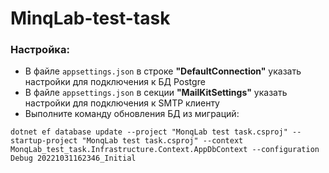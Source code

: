 # MinqLab-test-task

### Настройка:
- В файле `appsettings.json` в строке **"DefaultConnection"** указать настройки для подключения к БД Postgre
- В файле `appsettings.json` в секции **"MailKitSettings"** указать настройки для подключения к SMTP клиенту
- Выполните команду обновления БД из миграций:
```
dotnet ef database update --project "MonqLab test task.csproj" --startup-project "MonqLab test task.csproj" --context MonqLab_test_task.Infrastructure.Context.AppDbContext --configuration Debug 20221031162346_Initial
```

